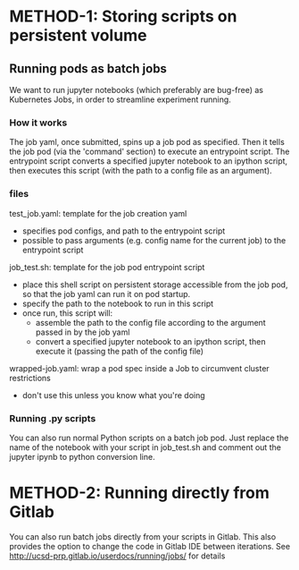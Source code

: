 
# METHOD-1: Storing scripts on persistent volume
## Running pods as batch jobs
We want to run jupyter notebooks (which preferably are bug-free) as Kubernetes Jobs, in order to streamline experiment running. 

### How it works
The job yaml, once submitted, spins up a job pod as specified. Then it tells the job pod (via the 'command' section) to execute an entrypoint script. The entrypoint script converts a specified jupyter notebook to an ipython script, then executes this script (with the path to a config file as an argument).

### files

test_job.yaml: template for the job creation yaml
- specifies pod configs, and path to the entrypoint script
- possible to pass arguments (e.g. config name for the current job) to the entrypoint script

job_test.sh: template for the job pod entrypoint script
- place this shell script on persistent storage accessible from the job pod, so that the job yaml can run it on pod startup. 
- specify the path to the notebook to run in this script
- once run, this script will:
    - assemble the path to the config file according to the argument passed in by the job yaml
    - convert a specified jupyter notebook to an ipython script, then execute it (passing the path of the config file)

wrapped-job.yaml: wrap a pod spec inside a Job to circumvent cluster restrictions
- don't use this unless you know what you're doing 


### Running .py scripts
You can also run normal Python scripts on a batch job pod. Just replace the 
name of the notebook with your script in job_test.sh and comment out the jupyter ipynb
to python conversion line.

# METHOD-2: Running directly from Gitlab
You can also run batch jobs directly from your scripts in Gitlab. This also provides the option to change the code in Gitlab IDE between iterations.
See http://ucsd-prp.gitlab.io/userdocs/running/jobs/ for details